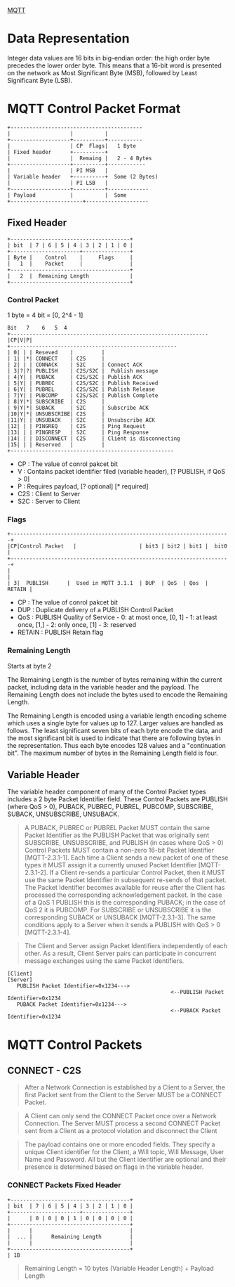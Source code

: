 [MQTT](http://docs.oasis-open.org/mqtt/mqtt/v3.1.1/os/mqtt-v3.1.1-os.html#_Toc398718013)
# Data Representation
Integer data values are 16 bits in big-endian order: the high order byte precedes the lower order byte. This means that a 16-bit word is presented on the network as Most Significant Byte (MSB), followed by Least Significant Byte (LSB).

# MQTT Control Packet Format
```
+------------------------------------------
|                   |          | 
+-------------------+----------+-----------
|                   | CP  Flags|   1 Byte
| Fixed header      +----------+  
|                   |  Remaing |   2 - 4 Bytes
+-------------------+----------+------------
|                   | PI MSB   |
| Variable header   +----------+  Some (2 Bytes)
|                   | PI LSB   |   
+-------------------+----------+-------------
| Payload           |          |  Some
+-----------------------+--------------------
```

## Fixed Header
```
+--------------------------------------+
| bit  | 7 | 6 | 5 | 4 | 3 | 2 | 1 | 0 |
+----------------------+---------------+
| Byte |    Control    |     Flags     |
|   1  |    Packet     |               |
+--------------------------------------+
|   2  |  Remaining Length             |
+--------------------------------------+
```
### Control Packet

1 byte = 4 bit = [0, 2^4 - 1]

```
Bit   7    6   5  4
+---------------------------------------------------------------
|CP|V|P|
+-----------------------------------------------------
| 0| | | Reseved    |         |
| 1| |*| CONNECT    | C2S     |  
| 2| | | CONNACK    | S2C     | Connect ACK
| 3|?|?| PUBLISH    | C2S/S2C |  Publish message
| 4|Y| | PUBACK     | C2S/S2C | Publish ACK
| 5|Y| | PUBREC     | C2S/S2C | Publish Received
| 6|Y| | PUBREL     | C2S/S2C | Publish Release
| 7|Y| | PUBCOMP    | C2S/S2C | Publish Complete
| 8|Y|*| SUBSCRIBE  | C2S     |
| 9|Y|*| SUBACK     | S2C     | Subscribe ACK
|10|Y|*| UNSUBSCRIBE| C2S     |
|11|Y| | UNSUBACK   | S2C     | Unsubscribe ACK
|12| | | PINGREQ    | C2S     | Ping Request
|13| | | PINGRESP   | S2C     | Ping Response
|14| | | DISCONNECT | C2S     | Client is disconnecting
|15| | | Reserved   |         |
+----------------------------------------------------
```
* CP      : The value of conrol pakcet bit
* V       : Contains packet identifier filed (variable header), [? PUBLISH, if QoS > 0]
* P       : Requires payload, [? optional] [* required]
* C2S     : Client to Server
* S2C     : Server to Client
### Flags
```
+----------------------------------------------------------------------+
|CP|Control Packet   |                    | bit3 | bit2 | bit1 |  bit0  |
+----------------------------------------------------------------------+
|
|           
| 3|  PUBLISH      |  Used in MQTT 3.1.1  | DUP  | QoS  | Qos  | RETAIN |
``` 
* CP       : The value of conrol pakcet bit
* DUP     : Duplicate delivery of a PUBLISH Control Packet
* QoS     : PUBLISH Quality of Service
         - 0: at most once, [0, 1]
         -  1: at least once, [1,]
         -  2: only once, [1]
         -  3: reserved
* RETAIN  : PUBLISH Retain flag

### Remaining Length
Starts at byte 2

The Remaining Length is the number of bytes remaining within the current packet, including data in the variable header and the payload. The Remaining Length does not include the bytes used to encode the Remaining Length.
 
The Remaining Length is encoded using a variable length encoding scheme which uses a single byte for values up to 127. Larger values are handled as follows. The least significant seven bits of each byte encode the data, and the most significant bit is used to indicate that there are following bytes in the representation. Thus each byte encodes 128 values and a "continuation bit". The maximum number of bytes in the Remaining Length field is four.

## Variable Header
The variable header component of many of the Control Packet types includes a 2 byte Packet Identifier field. These Control Packets are PUBLISH (where QoS > 0), PUBACK, PUBREC, PUBREL, PUBCOMP, SUBSCRIBE, SUBACK, UNSUBSCRIBE, UNSUBACK.

> A PUBACK, PUBREC or PUBREL Packet MUST contain the same Packet Identifier as the PUBLISH Packet that was originally sent
> SUBSCRIBE, UNSUBSCRIBE, and PUBLISH (in cases where QoS > 0) Control Packets MUST contain a non-zero 16-bit Packet Identifier [MQTT-2.3.1-1]. Each time a Client sends a new packet of one of these types it MUST assign it a currently unused Packet Identifier [MQTT-2.3.1-2]. If a Client re-sends a particular Control Packet, then it MUST use the same Packet Identifier in subsequent re-sends of that packet. The Packet Identifier becomes available for reuse after the Client has processed the corresponding acknowledgement packet. In the case of a QoS 1 PUBLISH this is the corresponding PUBACK; in the case of QoS 2 it is PUBCOMP. For SUBSCRIBE or UNSUBSCRIBE it is the corresponding SUBACK or UNSUBACK [MQTT-2.3.1-3]. The same conditions apply to a Server when it sends a PUBLISH with QoS > 0 [MQTT-2.3.1-4].

> The Client and Server assign Packet Identifiers independently of each other. As a result, Client Server pairs can participate in concurrent message exchanges using the same Packet Identifiers.
 
```
[Client]                                                                                  [Server]
   PUBLISH Packet Identifier=0x1234--->
                                                    <--PUBLISH Packet Identifier=0x1234
   PUBACK Packet Identifier=0x1234--->
                                                    <--PUBACK Packet Identifier=0x1234
```

# MQTT Control Packets
## CONNECT - C2S
> After a Network Connection is established by a Client to a Server, the first Packet sent from the Client to the Server MUST be a CONNECT Packet.

> A Client can only send the CONNECT Packet once over a Network Connection. The Server MUST process a second CONNECT Packet sent from a Client as a protocol violation and disconnect the Client 

> The payload contains one or more encoded fields. They specify a unique Client identifier for the Client, a Will topic, Will Message, User Name and Password. All but the Client identifier are optional and their presence is determined based on flags in the variable header.

### CONNECT Packets Fixed Header
```
+--------------------------------------+
| bit  | 7 | 6 | 5 | 4 | 3 | 2 | 1 | 0 |
+----------------------+---------------+
|      | 0 | 0 | 0 | 1 | 0 | 0 | 0 | 0 |
+--------------------------------------+
|      |                               |
|  ... |      Remaining Length         |
|      |                               |
+--------------------------------------+
| 1B
```
> Remaining Length = 10 bytes (Variable Header Length) + Payload Length